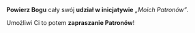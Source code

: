 **Powierz Bogu** cały swój **udział w inicjatywie** _„Moich Patronów”_.

Umożliwi Ci to potem **zapraszanie Patronów**!
